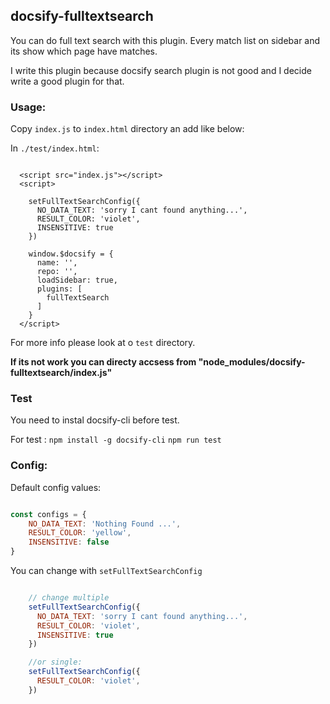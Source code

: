 ## docsify-fulltextsearch

You can do full text search with this plugin.
Every match list on sidebar and its show which page have matches.

I write this plugin because docsify search plugin is not good and I decide write a good plugin for that.

### Usage:
Copy `index.js` to `index.html` directory an add like below: 

In `./test/index.html`:
```javascirpt

  <script src="index.js"></script>
  <script>

    setFullTextSearchConfig({
      NO_DATA_TEXT: 'sorry I cant found anything...',
      RESULT_COLOR: 'violet',
      INSENSITIVE: true
    })
    
    window.$docsify = {
      name: '',
      repo: '',
      loadSidebar: true,
      plugins: [
        fullTextSearch
      ]
    }
  </script>

```

For more info please look at o `test` directory.

**If its not work you can directy accsess from "node_modules/docsify-fulltextsearch/index.js"**

### Test

You need to instal docsify-cli before test.

For test :
`npm install -g docsify-cli`
`npm run test`  

### Config:

Default config values:

```javascript

const configs = {
    NO_DATA_TEXT: 'Nothing Found ...',
    RESULT_COLOR: 'yellow',
    INSENSITIVE: false
}

```

You can change with `setFullTextSearchConfig`

```javascript

    // change multiple
    setFullTextSearchConfig({
      NO_DATA_TEXT: 'sorry I cant found anything...',
      RESULT_COLOR: 'violet',
      INSENSITIVE: true
    })

    //or single: 
    setFullTextSearchConfig({
      RESULT_COLOR: 'violet',
    })

```


